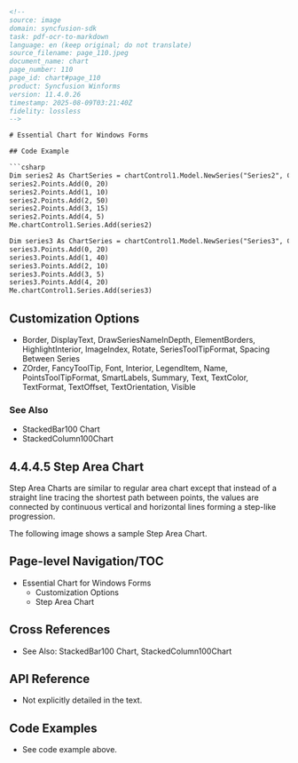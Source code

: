 ```html
<!--
source: image
domain: syncfusion-sdk
task: pdf-ocr-to-markdown
language: en (keep original; do not translate)
source_filename: page_110.jpeg
document_name: chart
page_number: 110
page_id: chart#page_110
product: Syncfusion Winforms
version: 11.4.0.26
timestamp: 2025-08-09T03:21:40Z
fidelity: lossless
-->

# Essential Chart for Windows Forms

## Code Example

```csharp
Dim series2 As ChartSeries = chartControl1.Model.NewSeries("Series2", ChartSeriesType.StackingArea100)
series2.Points.Add(0, 20)
series2.Points.Add(1, 10)
series2.Points.Add(2, 50)
series2.Points.Add(3, 15)
series2.Points.Add(4, 5)
Me.chartControl1.Series.Add(series2)

Dim series3 As ChartSeries = chartControl1.Model.NewSeries("Series3", ChartSeriesType.StackingArea100)
series3.Points.Add(0, 20)
series3.Points.Add(1, 40)
series3.Points.Add(2, 10)
series3.Points.Add(3, 5)
series3.Points.Add(4, 20)
Me.chartControl1.Series.Add(series3)
```

## Customization Options

- Border, DisplayText, DrawSeriesNameInDepth, ElementBorders, HighlightInterior, ImageIndex, Rotate, SeriesToolTipFormat, Spacing Between Series
- ZOrder, FancyToolTip, Font, Interior, LegendItem, Name, PointsToolTipFormat, SmartLabels, Summary, Text, TextColor, TextFormat, TextOffset, TextOrientation, Visible

### See Also

- StackedBar100 Chart
- StackedColumn100Chart

## 4.4.4.5 Step Area Chart

Step Area Charts are similar to regular area chart except that instead of a straight line tracing the shortest path between points, the values are connected by continuous vertical and horizontal lines forming a step-like progression.

The following image shows a sample Step Area Chart.

## Page-level Navigation/TOC

- Essential Chart for Windows Forms
  - Customization Options
  - Step Area Chart

## Cross References

- See Also: StackedBar100 Chart, StackedColumn100Chart

## API Reference

- Not explicitly detailed in the text.

## Code Examples

- See code example above.

<!-- tags: [syncfusion, winforms, chart, step area chart, customization options] keywords: [StackedBar100, StackedColumn100, Step Area Chart, Customization Options] -->
```

